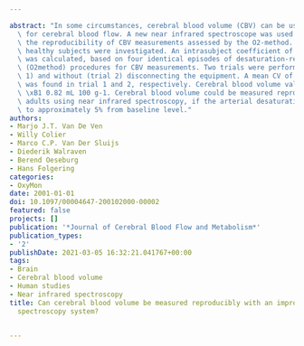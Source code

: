 ---
abstract: "In some circumstances, cerebral blood volume (CBV) can be used as a measure\
  \ for cerebral blood flow. A new near infrared spectroscope was used for determining\
  \ the reproducibility of CBV measurements assessed by the O2-method. Twenty-seven\
  \ healthy subjects were investigated. An intrasubject coefficient of variation (CV)\
  \ was calculated, based on four identical episodes of desaturation-resaturation\
  \ (O2method) procedures for CBV measurements. Two trials were performed, with (trial\
  \ 1) and without (trial 2) disconnecting the equipment. A mean CV of 12.6% and 10.0%\
  \ was found in trial 1 and 2, respectively. Cerebral blood volume values yield 3.60\
  \ \xB1 0.82 mL 100 g-1. Cerebral blood volume could be measured reproducible in\
  \ adults using near infrared spectroscopy, if the arterial desaturation is limited\
  \ to approximately 5% from baseline level."
authors:
- Marjo J.T. Van De Ven
- Willy Colier
- Marco C.P. Van Der Sluijs
- Diederik Walraven
- Berend Oeseburg
- Hans Folgering
categories:
- OxyMon
date: 2001-01-01
doi: 10.1097/00004647-200102000-00002
featured: false
projects: []
publication: '*Journal of Cerebral Blood Flow and Metabolism*'
publication_types:
- '2'
publishDate: 2021-03-05 16:32:21.041767+00:00
tags:
- Brain
- Cerebral blood volume
- Human studies
- Near infrared spectroscopy
title: Can cerebral blood volume be measured reproducibly with an improved near infrared
  spectroscopy system?

---
